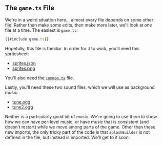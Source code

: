 ## The `game.ts` File

We're in a weird situation here... almost every file depends on some other file!
Rather than make some edits, then make more later, we'll look at one file at a
time.  The easiest is `game.ts`:

```typescript
{{#include game.ts}}
```

Hopefully, this file is familiar.  In order for it to work, you'll need this
spritesheet:

- [sprites.json](../assets/sprites.json)
- [sprites.png](../assets/sprites.png)

You'll also need the [`common.ts`](common.ts) file.

Lastly, you'll need these two sound files, which we will use as background
music:

- [tune.ogg](../assets/tune.ogg)
- [tune2.ogg](../assets/tune2.ogg)

Neither is a particularly good bit of music.  We're going to use them to show
how we can have per-level music, or have music that is consistent (and doesn't
restart) while we move among parts of the game.  Other than these new imports,
the only tricky part of the code is that `splashBuilder` is not defined in the
file, but instead is imported.  We'll get to it soon.
